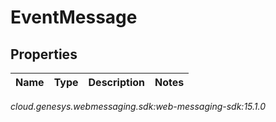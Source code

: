 # EventMessage


## Properties

| Name | Type | Description | Notes |
| ------------ | ------------- | ------------- | ------------- |




_cloud.genesys.webmessaging.sdk:web-messaging-sdk:15.1.0_
